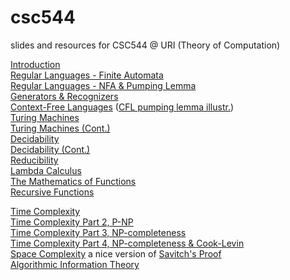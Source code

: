 # csc544
slides and resources for CSC544 @ URI (Theory of Computation)

<a href="lecture-notes/01-introduction.pdf">Introduction</a><br>
<a href="02-regular-languages-FA.pdf">Regular Languages - Finite Automata</a><br>
<a href="03-regular-languages-NFA.pdf">Regular Languages - NFA & Pumping Lemma</a><br>
<a href="04-generators-recognizers.pdf">Generators & Recognizers</a><br>
<a href="05-context-free-languages.pdf">Context-Free Languages</a> (<a href="cfl-pumping.pdf">CFL pumping lemma illustr.</a>)<br>
<a href="06-turing-machines.pdf">Turing Machines</a><br>
<a href="07-turing-machines.pdf">Turing Machines (Cont.)</a><br>
<a href="08-decidability.pdf">Decidability</a> <br>
<a href="09-decidability-2.pdf">Decidability (Cont.)</a><br>
<a href="10-reducibility.pdf">Reducibility</a> <br>
<a href="10a-lambda-calc.pdf">Lambda Calculus</a><br>
<a href="10b-functions.pdf">The Mathematics of Functions</a><br>
<a href="11-recursive-functions.pdf">Recursive Functions</a> <br>
<!--
<a href="12-logic.pdf">First Order Logic</a><br>
<a href="13-mdl.pdf">Algorithmic Information Theory</a><br>
-->
<a href="14-time-complexity.pdf">Time Complexity</a><br>
<a href="15-time-complexity.pdf">Time Complexity Part 2, P-NP</a><br>
<a href="16-time-complexity.pdf">Time Complexity Part 3, NP-completeness</a> <br>
<a href="17-time-complexity.pdf">Time Complexity Part 4, NP-completeness & Cook-Levin</a><br>
<a href="18-space-complexity.pdf">Space Complexity</a> a nice version of <a href="savitch.pdf">Savitch's Proof</a><br>
<a href="13-mdl.pdf">Algorithmic Information Theory</a><br>

<!--
<a href="19-space-complexity.pdf">Space Complexity Part 2</a><br>
<a href="20-approximations.pdf">Approximation Algorithms</a><br>
<a href="21-parallel-computation.pdf">Parallel Computation</a> (updated 4/25)<br>
-->

